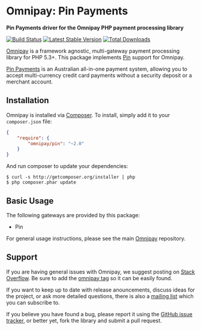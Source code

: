# Omnipay: Pin Payments

**Pin Payments driver for the Omnipay PHP payment processing library**

[![Build Status](https://travis-ci.org/thephpleague/omnipay-pin.png?branch=master)](https://travis-ci.org/thephpleague/omnipay-pin)
[![Latest Stable Version](https://poser.pugx.org/omnipay/pin/version.png)](https://packagist.org/packages/omnipay/pin)
[![Total Downloads](https://poser.pugx.org/omnipay/pin/d/total.png)](https://packagist.org/packages/omnipay/pin)

[Omnipay](https://github.com/thephpleague/omnipay) is a framework agnostic, multi-gateway payment
processing library for PHP 5.3+. This package implements [Pin](https://pin.net.au/) support for Omnipay.

[Pin Payments](https://pin.net.au/) is an Australian all-in-one payment system, allowing you
to accept multi-currency credit card payments without a security
deposit or a merchant account.
 
## Installation

Omnipay is installed via [Composer](http://getcomposer.org/). To install, simply add it
to your `composer.json` file:

```json
{
    "require": {
        "omnipay/pin": "~2.0"
    }
}
```

And run composer to update your dependencies:

    $ curl -s http://getcomposer.org/installer | php
    $ php composer.phar update

## Basic Usage

The following gateways are provided by this package:

* Pin

For general usage instructions, please see the main [Omnipay](https://github.com/thephpleague/omnipay)
repository.

## Support

If you are having general issues with Omnipay, we suggest posting on
[Stack Overflow](http://stackoverflow.com/). Be sure to add the
[omnipay tag](http://stackoverflow.com/questions/tagged/omnipay) so it can be easily found.

If you want to keep up to date with release anouncements, discuss ideas for the project,
or ask more detailed questions, there is also a [mailing list](https://groups.google.com/forum/#!forum/omnipay) which
you can subscribe to.

If you believe you have found a bug, please report it using the [GitHub issue tracker](https://github.com/thephpleague/omnipay-pin/issues),
or better yet, fork the library and submit a pull request.

